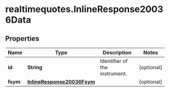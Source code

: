 # realtimequotes.InlineResponse20036Data

## Properties

Name | Type | Description | Notes
------------ | ------------- | ------------- | -------------
**id** | **String** | Identifier of the instrument. | [optional] 
**fsym** | [**InlineResponse20036Fsym**](InlineResponse20036Fsym.md) |  | [optional] 


